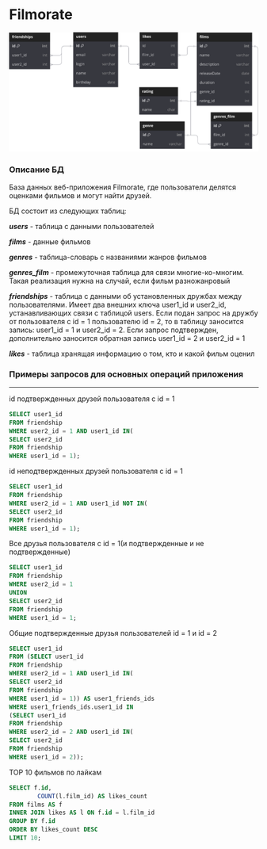# Filmorate

![ER-диаграмма базы данных приложения Filmorate.](filmorate_db.svg)
### Описание БД
База данных веб-приложения Filmorate, где пользователи делятся оценками фильмов и могут найти друзей.

БД состоит из следующих таблиц:

***users*** - таблица с данными пользователей

***films*** - данные фильмов

***genres*** - таблица-словарь с названиями жанров фильмов

***genres_film*** - промежуточная таблица для связи многие-ко-многим. Такая реализация нужна на случай, если фильм разножанровый

***friendships*** - таблица с данными об установленных дружбах между пользователями.
Имеет два внешних ключа user1_id и user2_id, устанавливающих связи с таблицой users. Если подан запрос на дружбу от пользователя с id = 1 пользователю id = 2, то в таблицу заносится запись: user1_id = 1 и user2_id = 2.
Если запрос подтвержден, дополнительно заносится обратная запись user1_id = 2 и user2_id = 1

***likes*** - таблица хранящая информацию о том, кто и какой фильм оценил

### Примеры запросов для основных операций приложения
___
id подтвержденных друзей пользователя c id = 1
```sql
SELECT user1_id
FROM friendship
WHERE user2_id = 1 AND user1_id IN(
SELECT user2_id
FROM friendship
WHERE user1_id = 1);
```

id неподтвержденных друзей пользователя c id = 1
```sql
SELECT user1_id
FROM friendship
WHERE user2_id = 1 AND user1_id NOT IN(
SELECT user2_id
FROM friendship
WHERE user1_id = 1);
```
Все друзья пользователя с id = 1(и подтвержденные и не подтвержденные)
```sql
SELECT user1_id
FROM friendship
WHERE user2_id = 1
UNION
SELECT user2_id
FROM friendship
WHERE user1_id = 1;
```
Общие подтвержденные друзья пользователей id = 1 и id = 2
```sql
SELECT user1_id
FROM (SELECT user1_id
FROM friendship
WHERE user2_id = 1 AND user1_id IN(
SELECT user2_id
FROM friendship
WHERE user1_id = 1)) AS user1_friends_ids
WHERE user1_friends_ids.user1_id IN 
(SELECT user1_id
FROM friendship
WHERE user2_id = 2 AND user1_id IN(
SELECT user2_id
FROM friendship
WHERE user1_id = 2));
```
TOP 10 фильмов по лайкам
```sql
SELECT f.id, 
        COUNT(l.film_id) AS likes_count
FROM films AS f
INNER JOIN likes AS l ON f.id = l.film_id
GROUP BY f.id
ORDER BY likes_count DESC
LIMIT 10;
```
